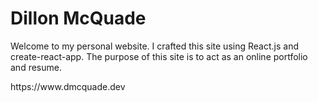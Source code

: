 <h1>Dillon McQuade</h1>
<p>Welcome to my personal website. I crafted this site using React.js and create-react-app. The purpose of this site is to act as an online portfolio and resume. </p>
<p>https://www.dmcquade.dev</p>

